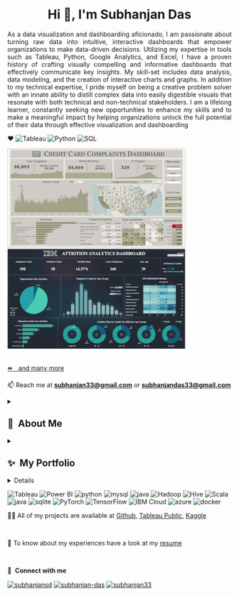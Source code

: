 <h1 align="center">Hi 👋, I'm Subhanjan Das</h1>


<p align="justify">As a data visualization and dashboarding aficionado, I am passionate about turning raw data into intuitive, interactive dashboards that empower organizations to make data-driven decisions. Utilizing my expertise in tools such as Tableau, Python, Google Analytics, and Excel, I have a proven history of crafting visually compelling and informative dashboards that effectively communicate key insights. My skill-set includes data analysis, data modeling, and the creation of interactive charts and graphs. In addition to my technical expertise, I pride myself on being a creative problem solver with an innate ability to distill complex data into easily digestible visuals that resonate with both technical and non-technical stakeholders. I am a lifelong learner, constantly seeking new opportunities to enhance my skills and to make a meaningful impact by helping organizations unlock the full potential of their data through effective visualization and dashboarding</p>

❤️
![Tableau](https://img.shields.io/badge/-Tableau-000?&logo=Tableau)  ![Python](https://img.shields.io/badge/-Python-000?&logo=Python)  ![SQL](https://img.shields.io/badge/-SQL-000?&logo=MySQL) 


<div>
  <a href="https://www.buymeacoffee.com/kevcui" target="_blank"><img src="https://github.com/subhanjandas/subhanjandas/blob/main/ezgif.com-gif-maker3.gif" width="400" height="auto" /></a>
  <a href="https://www.buymeacoffee.com/kevcui" target="_blank"><img src="https://github.com/subhanjandas/subhanjandas/blob/main/ezgif.com-gif-maker2.gif" width="400" height="auto" /></a>
</div> 

<br> 

[⏩ &nbsp; and many more](https://public.tableau.com/app/profile/subhanjan.subhasis.das) 

📫 Reach me at **subhanjan33@gmail.com** or **subhanjandas33@gmail.com** 

<details>
  <summary><b><h2>👨&nbsp;&nbsp;About&nbsp;Me</h2></b></summary>
  <br/>

<p align="justify">I am a postgrad student of Business Analytics with over a year of professional experience in eCommerce and Internet Services Industry.</p>

<p align="justify">I started in 2020 with Python, making simple data exploration projects and expanding my knowledge over time. Around mid-to-end 2021, I started to learn Machine Learning and Deep Learning concepts with Python libraries like SciKitLearn, Keras, TensorFlow to create predictive models. During this time I also started with my Analytics post graduate program and learned Big Data tools like Apache hadoop with Hive and Pig for web scraping and Business Intelligence tools like Tableau, Power BI and IBM Cognos. I am currently working at Tucows as a Customer Intelligence Researcher, building a strong foundation in data analytics and reporting</p>

<p align="justify">Over the last year, my knowledge and experience with Business Intelligence tools have expanded, as has my interest. I am proficient in using Tableau and Power BI with Python and SQL environment, as well as Google Cloud Platform. I also have a solid understanding of Mathematics and Statistics, and am able to work with large and complex datasets. My goal with data analytics, visualization and Reportin is to help others. I enjoy being able to create something that stakeholders can use to make their desions easier and data driven </p>
  
<br>
  

  
</details>




<details>
  <summary><b><h2>✨&nbsp;&nbsp;My&nbsp;Portfolio</h2></b></summary>
  <br/>

I am passionate about turning raw data into intuitive, interactive dashboards that empower organizations to make data-driven decisions.

### My Portfolio
- **Data Visualization and Dashboarding**: ![Tableau](https://img.shields.io/badge/-Tableau-000?&logo=Tableau) ![Power BI](https://img.shields.io/badge/-PowerBI-000?&logo=PowerBI) ![Google Analytics](https://img.shields.io/badge/-GoogleAnalytics-000?&logo=GoogleAnalytics) ![Alteryx](https://img.shields.io/badge/-Alteryx-000?&logo=Alteryx) ![Cognos](https://img.shields.io/badge/-Cognos-000?&logo=Cognos)
  - [Bank and Credit Card Complaints Analysis using Tableau](https://public.tableau.com/views/BankandCreditCardComplaintsDashboard/Dashboard1?:language=en-GB&:display_count=n&:origin=viz_share_link) - <br> Built a dashboard using Tableau that analyzes credit card complaints data. The dashboard allows for a comprehensive analysis of the data through the use of custom calculations and parameters. This enables users to identify patterns and trends in the data, and make data-driven decisions. The visualizations in the dashboard are interactive and visually appealing, making it easy to understand and interpret the data. The purpose of the project is to improve customer satisfaction and reduce complaints by gaining a better understanding of the complaints data. <br/>
  - [Employee Attrition - What makes employees quit?](https://github.com/subhanjandas/Digital-Music-Store---Data-Analysis-using-SQL) - <br> This is an in-depth project that utilizes Tableau, Power BI, Python, Pig Latin, and Hadoop to gain a deeper understanding of IBM's workforce. The project meticulously investigates the Key Risk Indicators (KRIs) that influence employee attrition by leveraging the power of big data analysis. The project's results, in the form of recommendations, aim to aid IBM in enhancing employee retention and minimizing turnover rates. The project exemplifies the capability of advanced big data tools and visualization techniques to unveil actionable insights from large datasets. <br/>
  
- **Predictive Analytics and Machine Learning**:  ![Python](https://img.shields.io/badge/-Python-000?&logo=Python) ![TensorFlow](https://img.shields.io/badge/-TensorFlow-000?&logo=TensorFlow) ![PyTorch](https://img.shields.io/badge/-PyTorch-000?&logo=PyTorch) ![Pandas](https://img.shields.io/badge/-Pandas-000?&logo=Pandas) ![Seaborn](https://img.shields.io/badge/-Seaborn-000?&logo=Seaborn) ![SKLearn](https://img.shields.io/badge/-SKLearn-000?&logo=SKLearn) ![Keras](https://img.shields.io/badge/-Keras-000?&logo=Keras) ![R](https://img.shields.io/badge/-R-000?&logo=R)
  - [US Flight Delays Prediction Models based on Naïve Bayes, Regression Tree, and Logistic Regression Algorithms](https://github.com/subhanjandas/FlightDelays) - <br> This project uses Python and Scikit-learn library to predict flight delays in the United States using three machine learning algorithms (Naive Bayes, Regression Tree, and Logistic Regression). The data collected, preprocessed and divided into training and test sets to train and evaluate the prediction models. The Logistic Regression algorithm achieved the highest accuracy of 85.14% in predicting flight delays. The project serves as a valuable tool for airlines and airport management to improve flight schedules and reduce the number of flight delays for passengers.<br/>
  - [Data Analysis for Digital Music Store using SQL](https://github.com/subhanjandas/Digital-Music-Store---Data-Analysis-using-SQL) - Data Analysis
  project to help Chinook Digital Music Store to help how they can optimize their business opportunities and to help answering business related questions.
  
- **Database Projects**: ![SQL](https://img.shields.io/badge/-SQL-000?&logo=MySQL) ![PostgreSQL](https://img.shields.io/badge/-Postgresql-001&?&logo=Postgresql&logoColor=F90) ![SQLite](https://img.shields.io/badge/-sqlite-000?&logo=sqlite) ![MariaDB](https://img.shields.io/badge/-mariadb-000?&logo=mariadb) ![Cassandra](https://img.shields.io/badge/-Cassandra-000?&logo=Cassandra) ![Neo4j](https://img.shields.io/badge/-Neo4j-000?&logo=Neo4j) ![NoSQL](https://img.shields.io/badge/-NoSQL-000?&logo=NoSQL)
  - [Data Analysis for Digital Music Store using SQL](https://github.com/subhanjandas/Digital-Music-Store---Data-Analysis-using-SQL) - <br> This project is a data analysis of Chinook Digital Music Store using SQL queries and PostgreSQL database. The project aimed to identify and optimize business opportunities by analyzing customer and sales data, answering questions such as top-selling genres, top-selling artists, total value of sales by country. Data visualization techniques were used to present the results in an easy-to-understand format. 
  - [Nothing Private](https://github.com/gautamkrishnar/nothing-private) - This project is a proof of concept that any website can identify and track       you, even if you are using private browsing or incognito mode in your web browser. It has around 1000K+ users and 1.8K+ stars.  It got discussed in     many privacy forums and conferences worldwide. Various privacy-focused browser vendors were able to implement fixes to prevent fingerprinting due to this project. It also made lots of people aware of the bad effects of browser fingerprinting.
  
- **Big Data and Cloud Projects**: ![Azure](https://img.shields.io/badge/-Azure-000?&logo=Azure&logoColor=F90) ![AWS](https://img.shields.io/badge/-AWS-000?&logo=Amazon-AWS&logoColor=F90) ![Docker](https://img.shields.io/badge/-Docker-000?&logo=Docker) ![Hadoop](https://img.shields.io/badge/-Hadoop-000?&logo=Hadoop&logoColor=F90) ![GCP](https://img.shields.io/badge/-Scala-000?&logo=Scala&logoColor=F90)
  - [Data Analysis for Digital Music Store using SQL](https://github.com/subhanjandas/Digital-Music-Store---Data-Analysis-using-SQL) - <br> Data Analysis
  project to help Chinook Digital Music Store to help how they can optimize their business opportunities and to help answering business related questions.
  - [Nothing Private](https://github.com/gautamkrishnar/nothing-private) - This project is a proof of concept that any website can identify and track       you, even if you are using private browsing or incognito mode in your web browser. It has around 1000K+ users and 1.8K+ stars.  It got discussed in     many privacy forums and conferences worldwide. Various privacy-focused browser vendors were able to implement fixes to prevent fingerprinting due       to this project. It also made lots of people aware of the bad effects of browser fingerprinting.
  
- **Data Analysis using Excel**: ![Excel](https://img.shields.io/badge/-Excel-000?&logo=Excel&logoColor=F90) ![SPSS](https://img.shields.io/badge/-SPSS-000?&logo=SPSS) 
  - [MoneyBall: Sports Predictive Analytics](https://github.com/subhanjandas/MoneyBall-Sports-Predictive-Analytics-) - <br align="Justify"> This project used advanced Excel tools such as Solver and Data Analysis ToolPak to optimize a baseball team's lineup and maximize the expected return to risk ratio while adhering to a set salary budget. Data on over 500 players was collected, cleaned and analyzed to identify the best players and positions. Data visualization techniques were used to present the results in an easy-to-understand format. The project provided valuable insights into building a winning team within a budget constraint </br>





[⏩ &nbsp; and many more](https://github.com/subhanjandas?tab=repositories) 


### Awards and Achievements
- Won the 1st edition of [GitHub India Open Source Grants](https://github.blog/2021-09-12-recipients-open-source-grants-github-sponsors-india/)
- Worked as [DuckDuckGo Community Leader](https://help.duckduckgo.com/community/community-leaders/) and Maintainer
- Won 1st place in Several Hackathons
</details> 



<details>
  <h2><b>🛠️&nbsp;&nbsp;Languages&nbsp;and&nbsp;Tools</b></h2>
  <br/>
<p align="left"> <a href="https://www.arduino.cc/" target="_blank" rel="noreferrer"> <img src="https://www.vectorlogo.zone/logos/tensorflow/tensorflow-icon.svg" alt="tensorflow" width="40" height="40"/> </a> <a href="https://azure.microsoft.com/en-in/" target="_blank" rel="noreferrer"> <img src="https://www.vectorlogo.zone/logos/microsoft_azure/microsoft_azure-icon.svg" alt="azure" width="40" height="40"/> </a> <a href="https://cassandra.apache.org/" target="_blank" rel="noreferrer"> <img src="https://www.vectorlogo.zone/logos/apache_cassandra/apache_cassandra-icon.svg" alt="cassandra" width="40" height="40"/> </a> <a href="https://www.w3schools.com/cpp/" target="_blank" rel="noreferrer"> <img src="https://raw.githubusercontent.com/devicons/devicon/master/icons/cplusplus/cplusplus-original.svg" alt="cplusplus" width="40" height="40"/> </a> <a href="https://cloud.google.com" target="_blank" rel="noreferrer"> <img src="https://www.vectorlogo.zone/logos/google_cloud/google_cloud-icon.svg" alt="gcp" width="40" height="40"/> </a> <a href="https://hadoop.apache.org/" target="_blank" rel="noreferrer"> <img src="https://www.vectorlogo.zone/logos/apache_hadoop/apache_hadoop-icon.svg" alt="hadoop" width="40" height="40"/> </a> <a href="https://hive.apache.org/" target="_blank" rel="noreferrer"> <img src="https://www.vectorlogo.zone/logos/apache_hive/apache_hive-icon.svg" alt="hive" width="40" height="40"/> </a> <a href="https://www.adobe.com/in/products/illustrator.html" target="_blank" rel="noreferrer"> <img src="https://www.vectorlogo.zone/logos/adobe_illustrator/adobe_illustrator-icon.svg" alt="illustrator" width="40" height="40"/> </a> <a href="https://mariadb.org/" target="_blank" rel="noreferrer"> <img src="https://www.vectorlogo.zone/logos/mariadb/mariadb-icon.svg" alt="mariadb" width="40" height="40"/> </a> <a href="https://www.mathworks.com/" target="_blank" rel="noreferrer"> <img src="https://upload.wikimedia.org/wikipedia/commons/2/21/Matlab_Logo.png" alt="matlab" width="40" height="40"/> </a> <a href="https://www.microsoft.com/en-us/sql-server" target="_blank" rel="noreferrer"> <img src="https://www.svgrepo.com/show/303229/microsoft-sql-server-logo.svg" alt="mssql" width="40" height="40"/> </a> <a href="https://www.mysql.com/" target="_blank" rel="noreferrer"> <img src="https://raw.githubusercontent.com/devicons/devicon/master/icons/mysql/mysql-original-wordmark.svg" alt="mysql" width="40" height="40"/> </a> <a href="https://pandas.pydata.org/" target="_blank" rel="noreferrer"> <img src="https://raw.githubusercontent.com/devicons/devicon/2ae2a900d2f041da66e950e4d48052658d850630/icons/pandas/pandas-original.svg" alt="pandas" width="40" height="40"/> </a> <a href="https://www.photoshop.com/en" target="_blank" rel="noreferrer"> <img src="https://raw.githubusercontent.com/devicons/devicon/master/icons/photoshop/photoshop-line.svg" alt="photoshop" width="40" height="40"/> </a> <a href="https://www.postgresql.org" target="_blank" rel="noreferrer"> <img src="https://raw.githubusercontent.com/devicons/devicon/master/icons/postgresql/postgresql-original-wordmark.svg" alt="postgresql" width="40" height="40"/> </a> <a href="https://www.python.org" target="_blank" rel="noreferrer"> <img src="https://raw.githubusercontent.com/devicons/devicon/master/icons/python/python-original.svg" alt="python" width="40" height="40"/> </a> <a href="https://pytorch.org/" target="_blank" rel="noreferrer"> <img src="" alt="pytorch" width="40" height="40"/> </a> <a href="https://scikit-learn.org/" target="_blank" rel="noreferrer"> <img src="https://upload.wikimedia.org/wikipedia/commons/0/05/Scikit_learn_logo_small.svg" alt="scikit_learn" width="40" height="40"/> </a> <a href="https://seaborn.pydata.org/" target="_blank" rel="noreferrer"> <img src="https://seaborn.pydata.org/_images/logo-mark-lightbg.svg" alt="seaborn" width="40" height="40"/> </a> <a href="https://www.sqlite.org/" target="_blank" rel="noreferrer"> <img src="" alt="sqlite" width="40" height="40"/> </a>  </a> </p>
</details> 

<p align="left">
      <img src="https://github.com/gilbarbara/logos/blob/main/logos/tableau-icon.svg" alt="Tableau" width="65" height="65"/> 
      <img src="https://upload.wikimedia.org/wikipedia/commons/c/cf/New_Power_BI_Logo.svg" alt="Power BI" width="55" height="55"/>
      <img src="https://www.vectorlogo.zone/logos/python/python-icon.svg" alt="python" width="65" height="55"/>
      <img src="https://www.vectorlogo.zone/logos/mysql/mysql-icon.svg" alt="mysql" width="65" height="55"/>
      <img src="https://www.vectorlogo.zone/logos/google_analytics/google_analytics-icon.svg" alt="java" width="55" height="55"/>
      <img src="https://www.vectorlogo.zone/logos/apache_hadoop/apache_hadoop-icon.svg" alt="Hadoop" width="55" height="55"/> 
      <img src="https://www.vectorlogo.zone/logos/apache_hive/apache_hive-icon.svg" alt="Hive" width="55" height="55"/>
      <img src="https://www.vectorlogo.zone/logos/scala-lang/scala-lang-icon.svg" alt="Scala" width="55" height="55"/>
      <img src="https://www.vectorlogo.zone/logos/java/java-icon.svg" alt="java" width="55" height="65"/> 
      <img src="https://www.vectorlogo.zone/logos/sqlite/sqlite-icon.svg" alt="sqlite" width="55" height="55"/>
      <img src="https://www.vectorlogo.zone/logos/pytorch/pytorch-icon.svg" alt="PyTorch" width="55" height="55"/> 
      <img src="https://www.vectorlogo.zone/logos/tensorflow/tensorflow-icon.svg" alt="TensorFlow" width="55" height="55"/>
      <img src="https://www.vectorlogo.zone/logos/ibm_cloud/ibm_cloud-icon.svg" alt="IBM Cloud" width="55" height="55"/>
      <img src="https://www.vectorlogo.zone/logos/microsoft_azure/microsoft_azure-icon.svg" alt="azure" width="55" height="55"/>
      <img src="https://www.vectorlogo.zone/logos/docker/docker-official.svg" alt="docker" width="60" height="50"/>
      
</p>

👨‍💻 All of my projects are available at [Github](https://github.com/subhanjandas), [Tableau Public](https://public.tableau.com/app/profile/subhanjan.subhasis.das), [Kaggle](https://www.kaggle.com/subhanjan33)

<br>

📄 To know about my experiences have a look at my [resume](https://drive.google.com/file/d/1SdLqRDHSuqOfUta9FVp0IyWKy9VMve-s/view?usp=sharing)

<br>

🔗 &nbsp;**Connect with me**
<p align="left">
<a href="https://twitter.com/subhanjansd" target="blank"><img align="center" src="https://raw.githubusercontent.com/rahuldkjain/github-profile-readme-generator/master/src/images/icons/Social/twitter.svg" alt="subhanjansd" height="30" width="40" /></a>
<a href="https://linkedin.com/in/subhanjan-das" target="blank"><img align="center" src="https://raw.githubusercontent.com/rahuldkjain/github-profile-readme-generator/master/src/images/icons/Social/linked-in-alt.svg" alt="subhanjan-das" height="30" width="40" /></a>
<a href="https://kaggle.com/subhanjan33" target="blank"><img align="center" src="https://raw.githubusercontent.com/rahuldkjain/github-profile-readme-generator/master/src/images/icons/Social/kaggle.svg" alt="subhanjan33" height="30" width="40" /></a>
</p>
